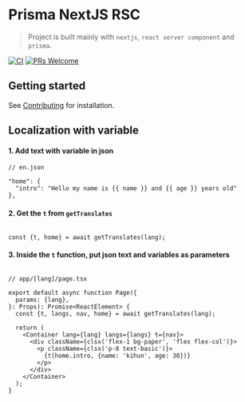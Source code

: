 # Prisma NextJS RSC

> Project is built mainly with `nextjs`, `react server component` and `prisma`.

[![CI](https://github.com/prisma-korea/prisma-nextjs-rsc/actions/workflows/ci.yml/badge.svg)](https://github.com/prisma-korea/prisma-nextjs-rsc/actions/workflows/ci.yml)
[![PRs Welcome](https://img.shields.io/badge/PRs-welcome-brightgreen.svg?style=flat-square)](CONTRIBUTING.md)

## Getting started

See [Contributing](./CONTRIBUTING.md) for installation.


## Localization with variable 

#### 1. Add text with variable in json ####

    // en.json
    
    "home": {
      "intro": "Hello my name is {{ name }} and {{ age }} years old"
    },

#### 2. Get the `t` from `getTranslates` ####

```tsx

const {t, home} = await getTranslates(lang);

```

#### 3. Inside the `t` function, put json text and variables as parameters ####


```tsx

// app/[lang]/page.tsx

export default async function Page({
  params: {lang},
}: Props): Promise<ReactElement> {
  const {t, langs, nav, home} = await getTranslates(lang);

  return (
    <Container lang={lang} langs={langs} t={nav}>
      <div className={clsx('flex-1 bg-paper', 'flex flex-col')}>
        <p className={clsx('p-8 text-basic')}>
          {t(home.intro, {name: 'kihun', age: 30})}
        </p>
      </div>
    </Container>
  );
}

```
